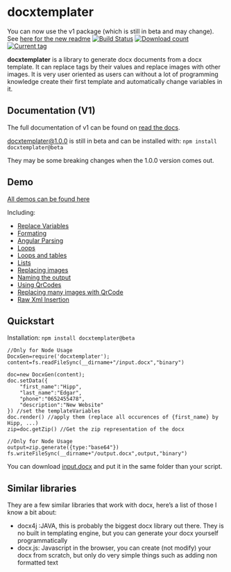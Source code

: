 # docxtemplater

You can now use the v1 package (which is still in beta and may change). See [here for the new readme](https://github.com/edi9999/docxtemplater/tree/1.x)
[![Build Status](https://travis-ci.org/edi9999/docxtemplater.svg?branch=master)](https://travis-ci.org/edi9999/docxtemplater)
[![Download count](http://img.shields.io/npm/dm/docxtemplater.svg)](https://www.npmjs.org/package/docxtemplater)
[![Current tag](http://img.shields.io/npm/v/docxtemplater.svg)](https://www.npmjs.org/package/docxtemplater)

**docxtemplater** is a library to generate docx documents from a docx template. It can replace tags by their values and replace images with other images. It is very user oriented as users can without a lot of programming knowledge create their first template and automatically change variables in it.

## Documentation (V1)

The full documentation of v1 can be found on [read the docs](http://docxtemplater.readthedocs.org/en/1.x/).

docxtemplater@1.0.0 is still in beta and can be installed with: `npm install docxtemplater@beta`

They may be some breaking changes when the 1.0.0 version comes out.

## Demo

[All demos can be found here](http://javascript-ninja.fr/docxtemplater/v1/examples/demo.html)

Including:

- <a href="http://javascript-ninja.fr/docxtemplater/v1/examples/demo.html#variables">Replace Variables</a><br>
- <a href="http://javascript-ninja.fr/docxtemplater/v1/examples/demo.html#formating">Formating</a><br>
- <a href="http://javascript-ninja.fr/docxtemplater/v1/examples/demo.html#parsing">Angular Parsing</a><br>
- <a href="http://javascript-ninja.fr/docxtemplater/v1/examples/demo.html#loops">Loops</a><br>
- <a href="http://javascript-ninja.fr/docxtemplater/v1/examples/demo.html#tables">Loops and tables</a><br>
- <a href="http://javascript-ninja.fr/docxtemplater/v1/examples/demo.html#lists">Lists</a><br>
- <a href="http://javascript-ninja.fr/docxtemplater/v1/examples/demo.html#images">Replacing images</a><br>
- <a href="http://javascript-ninja.fr/docxtemplater/v1/examples/demo.html#naming">Naming the output</a><br>
- <a href="http://javascript-ninja.fr/docxtemplater/v1/examples/demo.html#qrcode">Using QrCodes</a><br>
- <a href="http://javascript-ninja.fr/docxtemplater/v1/examples/demo.html#qrcodeloop">Replacing many images with QrCode</a><br>
- <a href="http://javascript-ninja.fr/docxtemplater/v1/examples/demo.html#rawxml">Raw Xml Insertion</a><br>


## Quickstart

Installation: `npm install docxtemplater@beta`

    //Only for Node Usage
    DocxGen=require('docxtemplater'); 
    content=fs.readFileSync(__dirname+"/input.docx","binary")

    doc=new DocxGen(content);
    doc.setData({
        "first_name":"Hipp",
        "last_name":"Edgar",
        "phone":"0652455478",
        "description":"New Website"
    }) //set the templateVariables
    doc.render() //apply them (replace all occurences of {first_name} by Hipp, ...)
    zip=doc.getZip() //Get the zip representation of the docx

    //Only for Node Usage
    output=zip.generate({type:"base64"})
    fs.writeFileSync(__dirname+"/output.docx",output,"binary")

You can download [input.docx](https://github.com/edi9999/docxtemplater/raw/master/examples/tagExample.docx) and put it in the same folder than your script.

## Similar libraries

They are a few similar libraries that work with docx, here’s a list of those I know a bit about:

 * docx4j :JAVA, this is probably the biggest docx library out there. They is no built in templating engine, but you can generate your docx yourself programmatically 
 * docx.js: Javascript in the browser, you can create (not modify) your docx from scratch, but only do very simple things such as adding non formatted text
